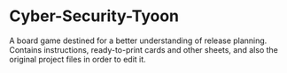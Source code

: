 # Cyber-Security-Tyoon
A board game destined for a better understanding of release planning. Contains instructions, ready-to-print cards and other sheets, and also the original project files in order to edit it.
